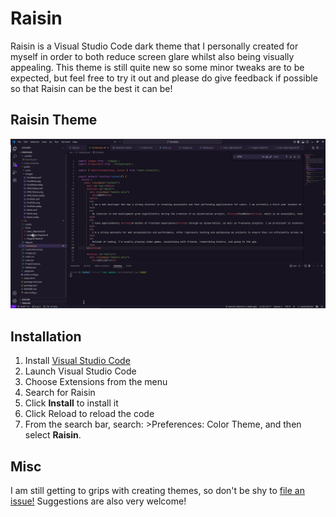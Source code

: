 # Raisin 

Raisin is a Visual Studio Code dark theme that I personally created for myself in order to both reduce screen glare whilst also being visually appealing. This theme is still quite new so some minor tweaks are to be expected, but feel free to try it out and please do give feedback if possible so that Raisin can be the best it can be!  

## Raisin Theme

![image](https://raw.githubusercontent.com/HGlennon/Raisin/refs/heads/main/theme-example.png)

## Installation

1. Install [Visual Studio Code](https://code.visualstudio.com/)
2. Launch Visual Studio Code
3. Choose Extensions from the menu
4. Search for Raisin
5. Click <b>Install</b> to install it
6. Click Reload to reload the code
7. From the search bar, search: >Preferences: Color Theme, and then select <b>Raisin</b>.

## Misc

I am still getting to grips with creating themes, so don't be shy to [file an issue!](https://github.com/HGlennon/Raisin/issues) Suggestions are also very welcome!
